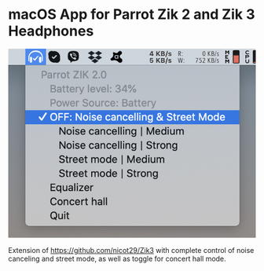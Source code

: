 # macOS App for Parrot Zik 2 and Zik 3 Headphones

![UI](https://github.com/maxim-saplin/Zik3/raw/master/Screenshot%202019-10-17%2015.16.01.png)

Extension of https://github.com/nicot29/Zik3 with complete control of noise canceling and street mode, as well as toggle for concert hall mode.
